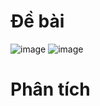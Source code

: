 # Đề bài
![image](https://github.com/VanHoang110802/Competitive_Programming/assets/108053955/fa038cee-a59d-49cb-baf4-285eb188fdb2)
![image](https://github.com/VanHoang110802/Competitive_Programming/assets/108053955/f5bda708-6418-4104-bfe1-cfb1d616ad6c)

# Phân tích
